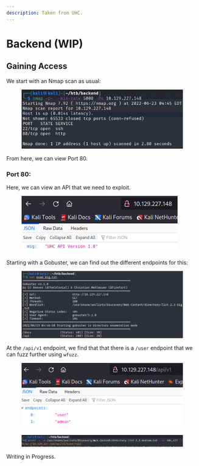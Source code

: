 ```yaml
---
description: Taken from UHC.
---
```


# Backend (WIP)

## Gaining Access

We start with an Nmap scan as usual:

<figure><img src="../../../.gitbook/assets/image (3).png" alt=""><figcaption></figcaption></figure>

From here, we can view Port 80.&#x20;

### Port 80:

Here, we can view an API that we need to exploit.

<figure><img src="../../../.gitbook/assets/image (2).png" alt=""><figcaption></figcaption></figure>

Starting with a Gobuster, we can find out the different endpoints for this:

&#x20;

<figure><img src="../../../.gitbook/assets/image (10).png" alt=""><figcaption></figcaption></figure>

At the `/api/v1` endpoint, we find that that there is a `/user` endpoint that we can fuzz further using `wfuzz`.

<figure><img src="../../../.gitbook/assets/image.png" alt=""><figcaption></figcaption></figure>

<figure><img src="../../../.gitbook/assets/image (1).png" alt=""><figcaption></figcaption></figure>

Writing in Progress.

